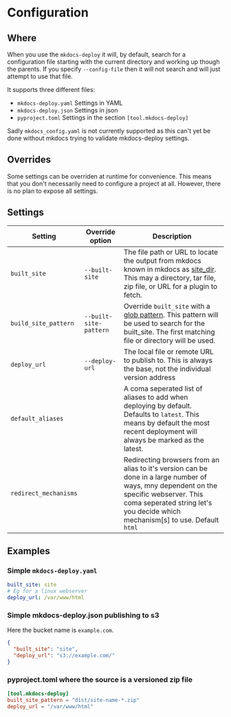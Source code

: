 # Configuration

## Where

When you use the `mkdocs-deploy` it will, by default, search for a configuration file starting with the current 
directory and working up though the parents.  If you specify `--config-file` then it will not search and will just 
attempt to use that file.

It supports three different files:
 - `mkdocs-deploy.yaml` Settings in YAML
 - `mkdocs-deploy.json` Settings in json
 - `pyproject.toml` Settings in the section `[tool.mkdocs-deploy]`

Sadly `mkdocs_config.yaml` is not currently supported as this can't yet be done without mkdocs trying to validate 
mkdocs-deploy settings.

## Overrides

Some settings can be overriden at runtime for convenience.  This means that you don't necessarily need to configure a
project at all.  However, there is no plan to expose all settings.

## Settings

| Setting                | Override option        | Description                                                                                                                                                                                                                |
|------------------------|------------------------|----------------------------------------------------------------------------------------------------------------------------------------------------------------------------------------------------------------------------|
| `built_site`           | `--built-site`         | The file path or URL to locate the output from mkdocs known in mkdocs as [site_dir](https://www.mkdocs.org/user-guide/configuration/#site_dir).  This may a directory, tar file, zip file, or URL for a plugin to fetch.   |
| `build_site_pattern`   | `--built-site-pattern` | Override `built_site` with a [glob pattern](https://en.wikipedia.org/wiki/Glob_(programming)). This pattern will be used to search for the built_site.  The first matching file or directory will be used.                 |
| `deploy_url`           | `--deploy-url`         | The local file or remote URL to publish to.  This is always the base, not the individual version address                                                                                                                   |
| `default_aliases`      |                        | A coma seperated list of aliases to add when deploying by default. Defaults to `latest`. This means by default the most recent deployment will always be marked as the latest.                                             |
| `redirect_mechanisms`  |                        | Redirecting browsers from an alias to it's version can be done in a large number of ways, mny dependent on the specific webserver.  This coma seperated string let's you decide which mechanism[s] to use. Default `html`  |

## Examples

### Simple `mkdocs-deploy.yaml`

```yaml
built_site: site
# Eg for a linux webserver
deploy_url: /var/www/html
```

### Simple mkdocs-deploy.json publishing to s3

Here the bucket name is `example.com`.

```json
{
  "built_site": "site",
  "deploy_url": "s3://example.com/"
}
```

### pyproject.toml where the source is a versioned zip file
```toml
[tool.mkdocs-deploy]
built_site_pattern = "dist/site-name-*.zip"
deploy_url = "/var/www/html"
```